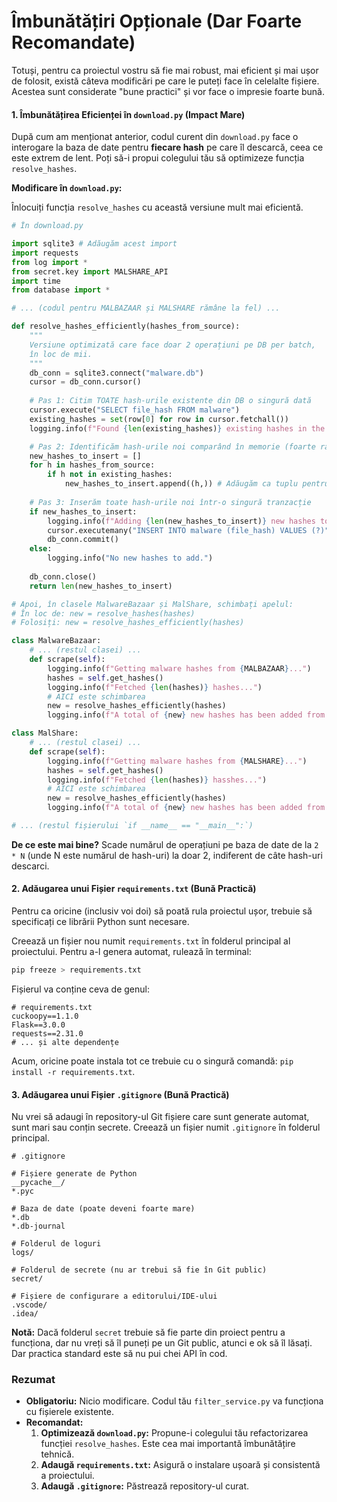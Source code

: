 # Îmbunătățiri Opționale (Dar Foarte Recomandate)

Totuși, pentru ca proiectul vostru să fie mai robust, mai eficient și mai ușor de folosit, există câteva modificări pe care le puteți face în celelalte fișiere. Acestea sunt considerate "bune practici" și vor face o impresie foarte bună.

#### 1. Îmbunătățirea Eficienței în `download.py` (Impact Mare)

După cum am menționat anterior, codul curent din `download.py` face o interogare la baza de date pentru **fiecare hash** pe care îl descarcă, ceea ce este extrem de lent. Poți să-i propui colegului tău să optimizeze funcția `resolve_hashes`.

**Modificare în `download.py`:**

Înlocuiți funcția `resolve_hashes` cu această versiune mult mai eficientă.

```python
# În download.py

import sqlite3 # Adăugăm acest import
import requests
from log import *
from secret.key import MALSHARE_API
import time
from database import *

# ... (codul pentru MALBAZAAR și MALSHARE rămâne la fel) ...

def resolve_hashes_efficiently(hashes_from_source):
    """
    Versiune optimizată care face doar 2 operațiuni pe DB per batch,
    în loc de mii.
    """
    db_conn = sqlite3.connect("malware.db")
    cursor = db_conn.cursor()
    
    # Pas 1: Citim TOATE hash-urile existente din DB o singură dată
    cursor.execute("SELECT file_hash FROM malware")
    existing_hashes = set(row[0] for row in cursor.fetchall())
    logging.info(f"Found {len(existing_hashes)} existing hashes in the database.")

    # Pas 2: Identificăm hash-urile noi comparând în memorie (foarte rapid)
    new_hashes_to_insert = []
    for h in hashes_from_source:
        if h not in existing_hashes:
            new_hashes_to_insert.append((h,)) # Adăugăm ca tuplu pentru 'executemany'
    
    # Pas 3: Inserăm toate hash-urile noi într-o singură tranzacție
    if new_hashes_to_insert:
        logging.info(f"Adding {len(new_hashes_to_insert)} new hashes to the database...")
        cursor.executemany("INSERT INTO malware (file_hash) VALUES (?)", new_hashes_to_insert)
        db_conn.commit()
    else:
        logging.info("No new hashes to add.")
        
    db_conn.close()
    return len(new_hashes_to_insert)

# Apoi, în clasele MalwareBazaar și MalShare, schimbați apelul:
# În loc de: new = resolve_hashes(hashes)
# Folosiți: new = resolve_hashes_efficiently(hashes)

class MalwareBazaar:
    # ... (restul clasei) ...
    def scrape(self):
        logging.info(f"Getting malware hashes from {MALBAZAAR}...")
        hashes = self.get_hashes()
        logging.info(f"Fetched {len(hashes)} hashes...")
        # AICI este schimbarea
        new = resolve_hashes_efficiently(hashes)
        logging.info(f"A total of {new} new hashes has been added from Malware Bazaar...")

class MalShare:
    # ... (restul clasei) ...
    def scrape(self):
        logging.info(f"Getting malware hashes from {MALSHARE}...")
        hashes = self.get_hashes()
        logging.info(f"Fetched {len(hashes)} hasshes...")
        # AICI este schimbarea
        new = resolve_hashes_efficiently(hashes)
        logging.info(f"A total of {new} new hashes has been added from MalShare...")

# ... (restul fișierului `if __name__ == "__main__":`)
```

**De ce este mai bine?** Scade numărul de operațiuni pe baza de date de la `2 * N` (unde N este numărul de hash-uri) la doar 2, indiferent de câte hash-uri descarci.

#### 2. Adăugarea unui Fișier `requirements.txt` (Bună Practică)

Pentru ca oricine (inclusiv voi doi) să poată rula proiectul ușor, trebuie să specificați ce librării Python sunt necesare.

Creează un fișier nou numit `requirements.txt` în folderul principal al proiectului.
Pentru a-l genera automat, rulează în terminal:
```bash
pip freeze > requirements.txt
```
Fișierul va conține ceva de genul:
```
# requirements.txt
cuckoopy==1.1.0
Flask==3.0.0
requests==2.31.0
# ... și alte dependențe
```
Acum, oricine poate instala tot ce trebuie cu o singură comandă: `pip install -r requirements.txt`.

#### 3. Adăugarea unui Fișier `.gitignore` (Bună Practică)

Nu vrei să adaugi în repository-ul Git fișiere care sunt generate automat, sunt mari sau conțin secrete. Creează un fișier numit `.gitignore` în folderul principal.

```
# .gitignore

# Fișiere generate de Python
__pycache__/
*.pyc

# Baza de date (poate deveni foarte mare)
*.db
*.db-journal

# Folderul de loguri
logs/

# Folderul de secrete (nu ar trebui să fie în Git public)
secret/

# Fișiere de configurare a editorului/IDE-ului
.vscode/
.idea/
```

**Notă:** Dacă folderul `secret` trebuie să fie parte din proiect pentru a funcționa, dar nu vreți să îl puneți pe un Git public, atunci e ok să îl lăsați. Dar practica standard este să nu pui chei API în cod.

### Rezumat

*   **Obligatoriu:** Nicio modificare. Codul tău `filter_service.py` va funcționa cu fișierele existente.
*   **Recomandat:**
    1.  **Optimizează `download.py`:** Propune-i colegului tău refactorizarea funcției `resolve_hashes`. Este cea mai importantă îmbunătățire tehnică.
    2.  **Adaugă `requirements.txt`:** Asigură o instalare ușoară și consistentă a proiectului.
    3.  **Adaugă `.gitignore`:** Păstrează repository-ul curat.